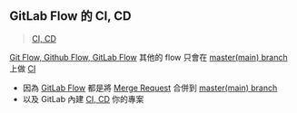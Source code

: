 ## GitLab Flow 的 CI, CD

> [CI, CD](CI,%20CD.md)

[Git Flow, Github Flow, GitLab Flow](Git%20Flow/Git%20Flow,%20Github%20Flow,%20GitLab%20Flow.md) 其他的 flow 只會在 [master(main) branch](Git%20Flow/master(main)%20branch.md) 上做 [CI](CI.md)

- 因為 [GitLab Flow](GitLab%20Flow.md) 都是將 [Merge Request](Merge%20Request.md) 合併到 [master(main) branch](Git%20Flow/master(main)%20branch.md)
- 以及 GitLab 內建 [CI, CD](CI,%20CD.md) 你的專案